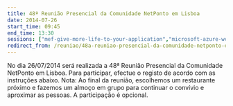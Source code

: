 ```yaml
---
title: 48ª Reunião Presencial da Comunidade NetPonto em Lisboa
date: 2014-07-26
start_time: 09:45
end_time: 13:30
sessions: ["mef-give-more-life-to-your-application","microsoft-azure-webjobs"]
redirect_from: /reuniao/48a-reuniao-presencial-da-comunidade-netponto-em-lisboa/
---
```

No dia 26/07/2014 será realizada a 48ª Reunião Presencial da Comunidade NetPonto em Lisboa. Para participar, efectue o registo de acordo com as instruções abaixo.
Nota: Ao final da reunião, escolhemos um restaurante próximo e fazemos um almoço em grupo para continuar o convívio e aproximar as pessoas. A participação é opcional.